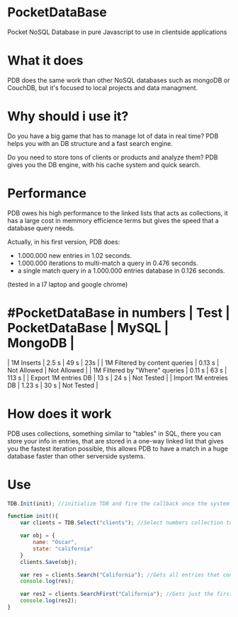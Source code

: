 # PocketDataBase
Pocket NoSQL Database in pure Javascript to use in clientside applications

# What it does
PDB does the same work than other NoSQL databases such as mongoDB or CouchDB, but it's focused to local projects and data managment.

# Why should i use it?
Do you have a big game that has to manage lot of data in real time? PDB helps you with an DB structure and a fast search engine.

Do you need to store tons of clients or products and analyze them? PDB gives you the DB engine, with his cache system and quick search.

# Performance
PDB owes his high performance to the linked lists that acts as collections, it has a large cost in memmory efficience terms but gives the speed that a database query needs.

Actually, in his first version, PDB does:
-	1.000.000 new entries in 1.02 seconds.
-	1.000.000 iterations to multi-match a query in 0.476 seconds.
-	a single match query in a 1.000.000 entries database in 0.126 seconds.

(tested in a I7 laptop and google chrome)

#PocketDataBase in numbers
|   Test        |   PocketDataBase  |   MySQL   |   MongoDB |
=============================================
|   1M Inserts   |   2.5 s  |   49 s    |   23s     |
|   1M Filtered by content queries |   0.13 s  |   Not Allowed    |   Not Allowed   |
|   1M Filtered by "Where" queries |    0.11 s  |   63  s   |   113 s   |
|   Export 1M entries DB    |   13 s    |   24  s   |   Not Tested  |
|   Import 1M entreies DB   |   1.23 s  |   30  s   |   Not Tested  |

# How does it work
PDB uses collections, something similar to "tables" in SQL, there you can store your info in entries, that are stored in a one-way linked list that gives you the fastest iteration possible, this allows PDB to have a match in a huge database faster than other serverside systems.

# Use
```javascript
TDB.Init(init); //initialize TDB and fire the callback once the system is runing

function init(){
	var clients = TDB.Select("clients"); //Select numbers collection to work in

	var obj = {
		name: "Oscar",
		state: "california"
	}
	clients.Save(obj);

	var res = clients.Search("California"); //Gets all entries that contains "California"
	console.log(res);

	var res2 = clients.SearchFirst("California"); //Gets just the first match that contains "California"
	console.log(res2);
}
```
